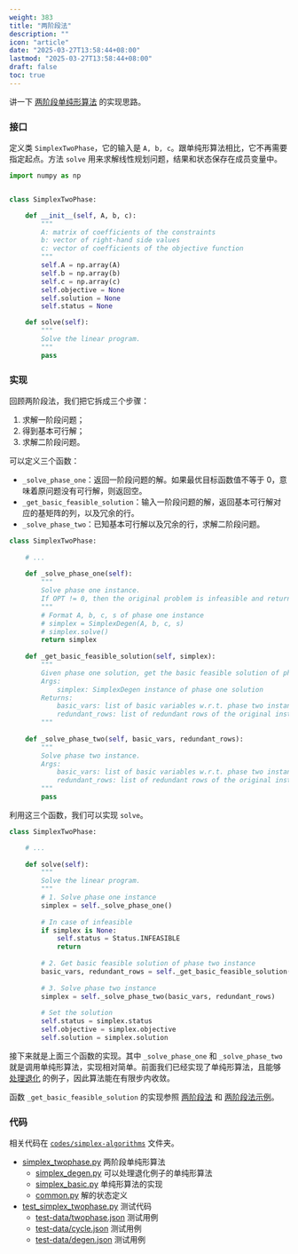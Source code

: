 ```yaml
---
weight: 383
title: "两阶段法"
description: ""
icon: "article"
date: "2025-03-27T13:58:44+08:00"
lastmod: "2025-03-27T13:58:44+08:00"
draft: false
toc: true
---
```


讲一下 [两阶段单纯形算法](../twophase) 的实现思路。

### 接口

定义类 `SimplexTwoPhase`，它的输入是 `A, b, c`。跟单纯形算法相比，它不再需要指定起点。方法 `solve` 用来求解线性规划问题，结果和状态保存在成员变量中。

```python
import numpy as np


class SimplexTwoPhase:

    def __init__(self, A, b, c):
        """
        A: matrix of coefficients of the constraints
        b: vector of right-hand side values
        c: vector of coefficients of the objective function
        """
        self.A = np.array(A)
        self.b = np.array(b)
        self.c = np.array(c)
        self.objective = None
        self.solution = None
        self.status = None

    def solve(self):
        """
        Solve the linear program.
        """
        pass
```

### 实现

回顾两阶段法，我们把它拆成三个步骤：
1. 求解一阶段问题；
2. 得到基本可行解；
3. 求解二阶段问题。

可以定义三个函数：
* `_solve_phase_one`：返回一阶段问题的解。如果最优目标函数值不等于 0，意味着原问题没有可行解，则返回空。
* `_get_basic_feasible_solution`：输入一阶段问题的解，返回基本可行解对应的基矩阵的列，以及冗余的行。
* `_solve_phase_two`：已知基本可行解以及冗余的行，求解二阶段问题。

```python
class SimplexTwoPhase:
    
    # ...
    
    def _solve_phase_one(self):
        """
        Solve phase one instance. 
        If OPT != 0, then the original problem is infeasible and return None.
        """
        # Format A, b, c, s of phase one instance
        # simplex = SimplexDegen(A, b, c, s)
        # simplex.solve()
        return simplex
        
    def _get_basic_feasible_solution(self, simplex):
        """
        Given phase one solution, get the basic feasible solution of phase two instance.
        Args:
            simplex: SimplexDegen instance of phase one solution
        Returns:
            basic_vars: list of basic variables w.r.t. phase two instance
            redundant_rows: list of redundant rows of the original instance
        """
        
    def _solve_phase_two(self, basic_vars, redundant_rows):
        """
        Solve phase two instance.
        Args:
            basic_vars: list of basic variables w.r.t. phase two instance
            redundant_rows: list of redundant rows of the original instance
        """
        pass
```

利用这三个函数，我们可以实现 `solve`。

```python
class SimplexTwoPhase:

    # ...
    
    def solve(self):
        """
        Solve the linear program.
        """
        # 1. Solve phase one instance
        simplex = self._solve_phase_one()
        
        # In case of infeasible
        if simplex is None:
            self.status = Status.INFEASIBLE
            return
        
        # 2. Get basic feasible solution of phase two instance
        basic_vars, redundant_rows = self._get_basic_feasible_solution(simplex)
        
        # 3. Solve phase two instance
        simplex = self._solve_phase_two(basic_vars, redundant_rows)
        
        # Set the solution
        self.status = simplex.status
        self.objective = simplex.objective
        self.solution = simplex.solution
```

接下来就是上面三个函数的实现。其中 `_solve_phase_one` 和 `_solve_phase_two` 就是调用单纯形算法，实现相对简单。前面我们已经实现了单纯形算法，且能够 [处理退化](degeneracy) 的例子，因此算法能在有限步内收敛。

函数 `_get_basic_feasible_solution` 的实现参照 [两阶段法](.../twophase#入基和出基) 和 [两阶段法示例](../twophase-example)。

### 代码

相关代码在 [`codes/simplex-algorithms`](https://github.com/xianqiu/linear-programming/tree/main/codes/simplex-algorithms) 文件夹。

* [simplex_twophase.py](https://github.com/xianqiu/linear-programming/blob/main/codes/simplex-algorithms/simplex_twophase.py) 两阶段单纯形算法
	* [simplex_degen.py](https://github.com/xianqiu/linear-programming/blob/main/codes/simplex-algorithms/simplex_degen.py) 可以处理退化例子的单纯形算法
	* [simplex_basic.py](https://github.com/xianqiu/linear-programming/blob/main/codes/simplex-algorithms/simplex_basic.py) 单纯形算法的实现
	* [common.py](https://github.com/xianqiu/linear-programming/blob/main/codes/simplex-algorithms/common.py) 解的状态定义
* [test_simplex_twophase.py](https://github.com/xianqiu/linear-programming/blob/main/codes/simplex-algorithms/test_simplex_twophase.py) 测试代码
	* [test-data/twophase.json](https://github.com/xianqiu/linear-programming/blob/main/codes/simplex-algorithms/test-data/twophase.json) 测试用例
	* [test-data/cycle.json](https://github.com/xianqiu/linear-programming/blob/main/codes/simplex-algorithms/test-data/cycle.json) 测试用例
	* [test-data/degen.json](https://github.com/xianqiu/linear-programming/blob/main/codes/simplex-algorithms/test-data/degen.json)  测试用例
